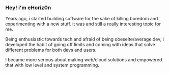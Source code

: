 ### Hey! i'm eHoriz0n

Years ago, i started building software for the sake of killing boredom and experimenting with a new stuff. it was and still a really interesting topic for me.

Being enthusiastic towards tech and afraid of being obeselte/average dev, i developed the habit of going off limits and coming with ideas that solve different problems for both devs and users. 

I became more serious about making web/cloud solutions and empowered that with low level and system programming.
